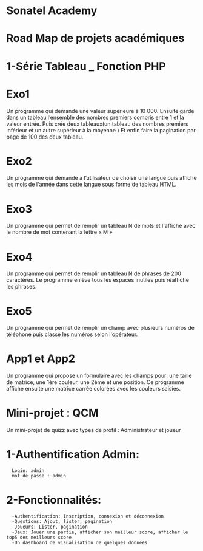 # Sonatel Academy
# Road Map de projets académiques
# 1-Série Tableau _ Fonction  PHP
# Exo1
Un programme qui demande une valeur supérieure à 10 000.
Ensuite garde dans un  tableau  l’ensemble des nombres premiers compris entre 1 et la valeur entrée.
Puis crée deux tableaux(un tableau des nombres premiers inférieur et un autre supérieur à la moyenne )
Et enfin faire la pagination par page de 100 des deux tableau.
# Exo2 
Un programme qui demande à l’utilisateur de choisir une langue puis affiche les mois de l'année dans cette langue sous forme de tableau HTML.
# Exo3
Un programme qui permet de remplir un tableau N de mots et l'affiche avec le nombre de mot contenant la lettre « M »
# Exo4
Un programme qui permet de remplir un tableau N de phrases de 200 caractères. 
Le programme enlève tous les espaces inutiles puis réaffiche les phrases.
# Exo5
Un programme qui permet de remplir un champ  avec plusieurs numéros de téléphone puis classe les numéros selon l'opérateur.
# App1 et App2
Un programme qui propose un formulaire avec les champs pour: une taille de matrice, une 1ère couleur, une 2ème et une position.
Ce programme affiche ensuite une matrice carrée colorées avec les couleurs saisies.
# Mini-projet : QCM
Un mini-projet de quizz avec types de profil : Administrateur et joueur
# 1-Authentification Admin:
      Login: admin
      mot de passe : admin
# 2-Fonctionnalités:
      -Authentification: Inscription, connexion et déconnexion 
      -Questions: Ajout, lister, pagination
      -Joueurs: Lister, pagination
      -Jeux: Jouer une partie, afficher son meilleur score, afficher le top5 des meilleurs score
      -Un dashboard de visualisation de quelques données
      
      
      

